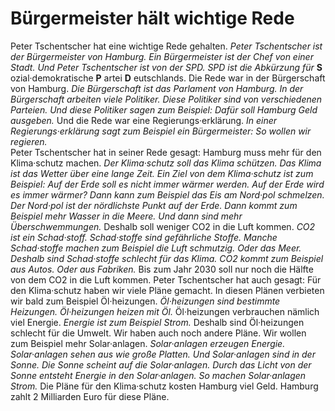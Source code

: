 #          Bürgermeister hält wichtige Rede      

Peter Tschentscher hat eine wichtige Rede gehalten.  *Peter Tschentscher ist der Bürgermeister von Hamburg.*   *Ein Bürgermeister ist der Chef von einer Stadt.*   *Und Peter Tschentscher ist von der SPD.*   *SPD ist die Abkürzung für*  **S** ozial·demokratische **P** artei **D** eutschlands. Die Rede war in der Bürgerschaft von Hamburg.  *Die Bürgerschaft ist das Parlament von Hamburg.*   *In der Bürgerschaft arbeiten viele Politiker.*   *Diese Politiker sind von verschiedenen Parteien.*   *Und diese Politiker sagen zum Beispiel:*   *Dafür soll Hamburg Geld ausgeben.*  Und die Rede war eine Regierungs·erklärung.  *In einer Regierungs·erklärung sagt zum Beispiel ein Bürgermeister:*   *So wollen wir regieren.*  
Peter Tschentscher hat in seiner Rede gesagt: Hamburg muss mehr für den Klima·schutz machen.  *Der Klima·schutz soll das Klima schützen.*   *Das Klima ist das Wetter über eine lange Zeit.*   *Ein Ziel von dem Klima·schutz ist zum Beispiel:*   *Auf der Erde soll es nicht immer wärmer werden.*   *Auf der Erde wird es immer wärmer?*   *Dann kann zum Beispiel das Eis am Nord·pol schmelzen.*   *Der Nord·pol ist der nördlichste Punkt auf der Erde.*   *Dann kommt zum Beispiel mehr Wasser in die Meere.*   *Und dann sind mehr Überschwemmungen.*  Deshalb soll weniger CO2 in die Luft kommen.  *CO2 ist ein Schad·stoff.*   *Schad·stoffe sind gefährliche Stoffe.*   *Manche Schad·stoffe machen zum Beispiel die Luft schmutzig.*   *Oder das Meer.*   *Deshalb sind Schad·stoffe schlecht für das Klima.*   *CO2 kommt zum Beispiel aus Autos.*   *Oder aus Fabriken.*  Bis zum Jahr 2030 soll nur noch die Hälfte von dem CO2 in die Luft kommen. Peter Tschentscher hat auch gesagt: Für den Klima·schutz haben wir viele Pläne gemacht. In diesen Plänen verbieten wir bald zum Beispiel Öl·heizungen.  *Öl·heizungen sind bestimmte Heizungen.*   *Öl·heizungen heizen mit Öl.*  Öl·heizungen verbrauchen nämlich viel Energie.  *Energie ist zum Beispiel Strom.*  Deshalb sind Öl·heizungen schlecht für die Umwelt. Wir haben auch noch andere Pläne. Wir wollen zum Beispiel mehr Solar·anlagen.  *Solar·anlagen erzeugen Energie.*   *Solar·anlagen sehen aus wie große Platten.*   *Und Solar·anlagen sind in der Sonne.*   *Die Sonne scheint auf die Solar·anlagen.*   *Durch das Licht von der Sonne entsteht Energie in den Solar·anlagen.*   *So machen Solar·anlagen Strom.*  Die Pläne für den Klima·schutz kosten Hamburg viel Geld. Hamburg zahlt 2 Milliarden Euro für diese Pläne. 
